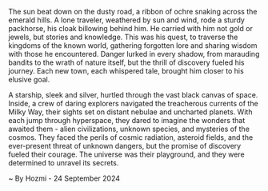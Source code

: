 
The sun beat down on the dusty road, a ribbon of ochre snaking across the emerald hills.  A lone traveler, weathered by sun and wind, rode a sturdy packhorse, his cloak billowing behind him. He carried with him not gold or jewels, but stories and knowledge. This was his quest, to traverse the kingdoms of the known world, gathering forgotten lore and sharing wisdom with those he encountered. Danger lurked in every shadow, from marauding bandits to the wrath of nature itself, but the thrill of discovery fueled his journey. Each new town, each whispered tale, brought him closer to his elusive goal.

A starship, sleek and silver, hurtled through the vast black canvas of space. Inside, a crew of daring explorers navigated the treacherous currents of the Milky Way, their sights set on distant nebulae and uncharted planets. With each jump through hyperspace, they dared to imagine the wonders that awaited them - alien civilizations, unknown species, and mysteries of the cosmos. They faced the perils of cosmic radiation, asteroid fields, and the ever-present threat of unknown dangers, but the promise of discovery fueled their courage. The universe was their playground, and they were determined to unravel its secrets. 

~ By Hozmi - 24 September 2024
